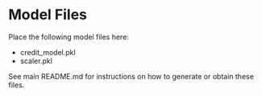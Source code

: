 # Model Files

Place the following model files here:
- credit_model.pkl
- scaler.pkl

See main README.md for instructions on how to generate or obtain these files.
